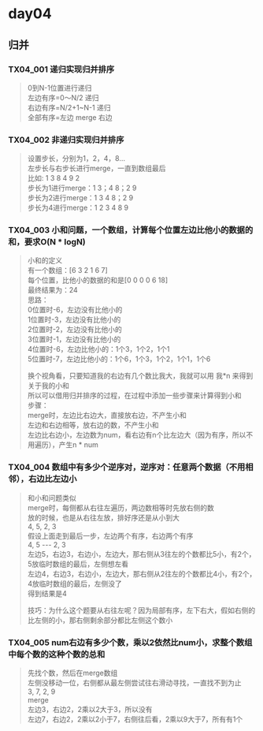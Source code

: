 # day04

## 归并

### TX04_001 递归实现归并排序

> 0到N-1位置进行递归    
> 左边有序=0～N/2 递归    
> 右边有序=N/2+1~N-1 递归   
> 全部有序=左边 merge 右边

### TX04_002 非递归实现归并排序    

> 设置步长，分别为1，2，4，8...    
> 左步长与右步长进行merge，一直到数组最后   
> 比如: 1 3 8 4 9 2    
> 步长为1进行merge：1 3；4 8；2 9     
> 步长为2进行merge：1 3 4 8；2 9    
> 步长为4进行merge：1 2 3 4 8 9

### TX04_003 小和问题，一个数组，计算每个位置左边比他小的数据的和，要求O(N * logN)

> 小和的定义    
> 有一个数组：[6 3 2 1 6 7]      
> 每个位置，比他小的数据的和是[0 0 0 0 6 18]    
> 最终结果为：24    
> 思路：   
> 0位置时-6，左边没有比他小的    
> 1位置时-3，左边没有比他小的    
> 2位置时-2，左边没有比他小的    
> 3位置时-1，左边没有比他小的    
> 4位置时-6，左边比他小的：1个3，1个2，1个1    
> 5位置时-7，左边比他小的：1个6，1个3，1个2，1个1，1个6    
> 
> 换个视角看，只要知道我的右边有几个数比我大，我就可以用 我*n 来得到关于我的小和    
> 所以可以借用归并排序的过程，在过程中添加一些步骤来计算得到小和    
> 步骤：      
> merge时，左边比右边大，直接放右边，不产生小和     
> 左边和右边相等，放右边的数，不产生小和    
> 左边比右边小，左边数为num，看右边有n个比左边大（因为有序，所以不用遍历），产生n * num

### TX04_004 数组中有多少个逆序对，逆序对：任意两个数据（不用相邻），右边比左边小
> 和小和问题类似   
> merge时，每侧都从右往左遍历，两边数相等时先放右侧的数   
> 放的时候，也是从右往左放，排好序还是从小到大    
> 4, 5, 2, 3   
> 假设上面走到最后一步，左边两个有序，右边两个有序    
> 4, 5 --- 2, 3     
> 左边5，右边3，右边小，左边大，那右侧从3往左的个数都比5小，有2个，5放临时数组的最后，左侧想左看         
> 左边4，右边3，右边小，左边大，那右侧从2往左的个数都比4小，有2个，4放临时数组的最后，左侧没了   
> 得到结果是4   
>  
> 技巧：为什么这个题要从右往左呢？因为局部有序，左下右大，假如右侧的比左侧的小，那右侧剩余部分都比左侧这个数小   

### TX04_005 num右边有多少个数，乘以2依然比num小，求整个数组中每个数的这种个数的总和
> 先找个数，然后在merge数组    
> 左侧没移动一位，右侧都从最左侧尝试往右滑动寻找，一直找不到为止      
> 3, 7, 2, 9   
> merge    
> 左边3，右边2，2乘以2大于3，所以没有    
> 左边7，右边2，2乘以2小于7，右侧往后看，2乘以9大于7，所有有1个    